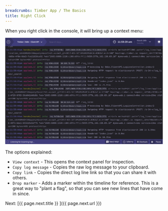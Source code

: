 ```yaml
---
breadcrumbs: Timber App / The Basics
title: Right Click
---
```


When you right click in the console, it will bring up a context menu:

![Right-click / Context-menu](/assets/img/docs/right-click.gif)

The options explained:

* `View context` - This opens the context panel for inspection.
* `Copy log message` - Copies the raw log message to your clipboard.
* `Copy link` - Copies the direct log line link so that you can share it with others.
* `Drop marker` - Adds a marker within the timeline for reference. This is a great way to
  "plant a flag", so that you can see new lines that have come in since.


<div class="next">
  Next: [{{ page.next.title }} <i class="fa fa-arrow-circle-right" aria-hidden="true"></i>]({{ page.next.url }})
</div>